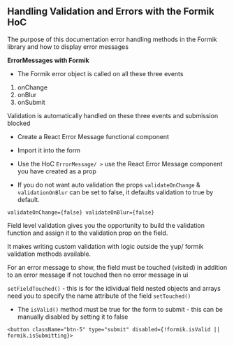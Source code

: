 ## Handling Validation and Errors with the Formik HoC

The purpose of this documentation error handling methods in the Formik library and how to display error messages

**ErrorMessages with Formik**

- The Formik error object is called on all these three events

1.  onChange
2.  onBlur
3.  onSubmit

Validation is automatically handled on these three events and submission blocked

- Create a React Error Message functional component
- Import it into the form
- Use the HoC `ErrorMessage/ >` use the React Error Message component you have created as a prop

- If you do not want auto validation the props `validateOnChange` & `validationOnBlur` can be set to false, it defaults validation to true by default.

```
validateOnChange={false} validateOnBlur={false}
```

Field level validation gives you the opportunity to build the validation function and assign it to the validation prop on the field.

It makes writing custom validation with logic outside the yup/ formik validation methods available.

For an error message to show, the field must be touched (visited) in addition to an error message if not touched then no error message in ui

`setFieldTouched()` - this is for the idividual field nested objects and arrays need you to specify the name attribute of the field `setTouched()`

- The `isValid()` method must be true for the form to submit - this can be manually disabled by setting it to false

```
<button className="btn-5" type="submit" disabled={!formik.isValid || formik.isSubmitting}>
```
